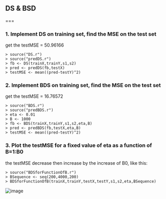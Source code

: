 ## DS & BSD
===

### 1. Implement DS on training set, find the MSE on the test set
get the testMSE = 50.96166      

    > source("DS.r")
    > source("predDS.r")
    > fb <- DS(trainX,trainY,s1,s2)
    > pred <- predDS(fb,testX)
    > testMSE <- mean((pred-testY)^2)

### 2. Implement BDS on training set, find the MSE on the test set
get the testMSE = 16.76572      

    > source("BDS.r")
    > source("predBDS.r")
    > eta <- 0.01
    > B <- 1000
    > fb <- BDS(trainX,trainY,s1,s2,eta,B)
    > pred <- predBDS(fb,testX,eta,B)
    > testMSE <- mean((pred-testY)^2)
 
### 3. Plot the testMSE for a fixed value of eta as a function of B=1:B0
the testMSE decrease then increase by the increase of B0, like this:

    > source("BDSforFunctionOfB.r")    
    > BSequence <- seq(200,4000,200)                                                      
    > BDSforFunctionOfB(trainX,trainY,testX,testY,s1,s2,eta,BSequence)  


![image](https://github.com/vincent101/DS-BDS/ScreenShot1.png)
